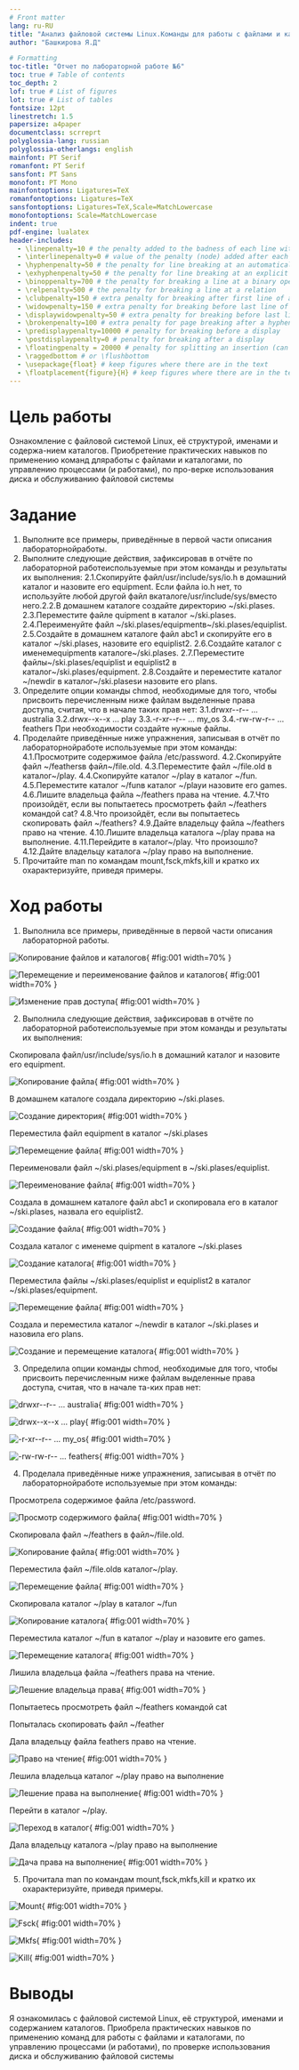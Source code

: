 ```yaml
---
# Front matter
lang: ru-RU
title: "Анализ файловой системы Linux.Команды для работы с файлами и каталогами"
author: "Башкирова Я.Д"

# Formatting
toc-title: "Отчет по лабораторной работе №6"
toc: true # Table of contents
toc_depth: 2
lof: true # List of figures
lot: true # List of tables
fontsize: 12pt
linestretch: 1.5
papersize: a4paper
documentclass: scrreprt
polyglossia-lang: russian
polyglossia-otherlangs: english
mainfont: PT Serif
romanfont: PT Serif
sansfont: PT Sans
monofont: PT Mono
mainfontoptions: Ligatures=TeX
romanfontoptions: Ligatures=TeX
sansfontoptions: Ligatures=TeX,Scale=MatchLowercase
monofontoptions: Scale=MatchLowercase
indent: true
pdf-engine: lualatex
header-includes:
  - \linepenalty=10 # the penalty added to the badness of each line within a paragraph (no associated penalty node) Increasing the value makes tex try to have fewer lines in the paragraph.
  - \interlinepenalty=0 # value of the penalty (node) added after each line of a paragraph.
  - \hyphenpenalty=50 # the penalty for line breaking at an automatically inserted hyphen
  - \exhyphenpenalty=50 # the penalty for line breaking at an explicit hyphen
  - \binoppenalty=700 # the penalty for breaking a line at a binary operator
  - \relpenalty=500 # the penalty for breaking a line at a relation
  - \clubpenalty=150 # extra penalty for breaking after first line of a paragraph
  - \widowpenalty=150 # extra penalty for breaking before last line of a paragraph
  - \displaywidowpenalty=50 # extra penalty for breaking before last line before a display math
  - \brokenpenalty=100 # extra penalty for page breaking after a hyphenated line
  - \predisplaypenalty=10000 # penalty for breaking before a display
  - \postdisplaypenalty=0 # penalty for breaking after a display
  - \floatingpenalty = 20000 # penalty for splitting an insertion (can only be split footnote in standard LaTeX)
  - \raggedbottom # or \flushbottom
  - \usepackage{float} # keep figures where there are in the text
  - \floatplacement{figure}{H} # keep figures where there are in the text
---
```


# Цель работы

Ознакомление с файловой системой Linux, её структурой, именами и содержа-нием каталогов. Приобретение практических навыков по применению команд дляработы с файлами и каталогами, по управлению процессами (и работами), по про-верке использования диска и обслуживанию файловой системы

# Задание

1. Выполните все примеры, приведённые в первой части описания лабораторнойработы.
2. Выполните следующие действия, зафиксировав в отчёте по лабораторной работеиспользуемые при этом команды и результаты их выполнения:
2.1.Скопируйте файл/usr/include/sys/io.h в домашний каталог и назовите его equipment. Если файла io.h нет, то используйте любой другой файл вкаталоге/usr/include/sys/вместо него.2.2.В домашнем каталоге создайте директорию ~/ski.plases.
2.3.Переместите файлe quipment в каталог ~/ski.plases.
2.4.Переименуйте файл ~/ski.plases/equipmentв~/ski.plases/equiplist.
2.5.Создайте в домашнем каталоге файл abc1 и скопируйте его в каталог ~/ski.plases, назовите его equiplist2.
2.6.Создайте каталог с именемequipmentв каталоге~/ski.plases.
2.7.Переместите файлы~/ski.plases/equiplist и equiplist2 в каталог~/ski.plases/equipment.
2.8.Создайте и переместите каталог ~/newdir в каталог~/ski.plasesи назовите его plans.
3. Определите опции команды chmod, необходимые для того, чтобы присвоить перечисленным ниже файлам выделенные права доступа, считая, что в начале таких прав нет:
3.1.drwxr--r--   ...   australia
3.2.drwx--x--x   ...   play
3.3.-r-xr--r--   ...   my_os
3.4.-rw-rw-r--   ...   feathers
При необходимости создайте нужные файлы.
4. Проделайте приведённые ниже упражнения, записывая в отчёт по лабораторнойработе используемые при этом команды:
4.1.Просмотрите содержимое файла /etc/password.
4.2.Скопируйте файл ~/feathersв файл~/file.old.
4.3.Переместите файл ~/file.old в каталог~/play.
4.4.Скопируйте каталог ~/play в каталог ~/fun.
4.5.Переместите каталог ~/funв каталог ~/playи назовите его games.
4.6.Лишите владельца файла ~/feathers права на чтение.
4.7.Что произойдёт, если вы попытаетесь просмотреть файл ~/feathers командой cat?
4.8.Что произойдёт, если вы попытаетесь скопировать файл ~/feathers?
4.9.Дайте владельцу файла ~/feathers право на чтение.
4.10.Лишите владельца каталога ~/play права на выполнение.
4.11.Перейдите в каталог~/play. Что произошло?
4.12.Дайте владельцу каталога ~/play право на выполнение.
5. Прочитайте man по командам mount,fsck,mkfs,kill и кратко их охарактеризуйте, приведя примеры.


# Ход работы

1. Выполнила все примеры, приведённые в первой части описания лабораторной работы.

![Копирование файлов и каталогов](image/01.png){ #fig:001 width=70% }

![Перемещение и переименование файлов и каталогов](image/02.png){ #fig:001 width=70% }

![Изменение прав доступа](image/02.png){ #fig:001 width=70% }

2. Выполнила следующие действия, зафиксировав в отчёте по лабораторной работеиспользуемые при этом команды и результаты их выполнения:

Скопировала файл/usr/include/sys/io.h в домашний каталог и назовите его equipment. 

![Копирование файла](image/04.png){ #fig:001 width=70% }

В домашнем каталоге создала директорию ~/ski.plases.

![Создание директория](image/05.png){ #fig:001 width=70% }

Переместила файл equipment в каталог ~/ski.plases

![Перемещение файла](image/06.png){ #fig:001 width=70% }

Переименовали файл ~/ski.plases/equipment в ~/ski.plases/equiplist.

![Переименование файла](image/07.png){ #fig:001 width=70% }

Создала в домашнем каталоге файл abc1 и скопировала его в каталог ~/ski.plases, назвала его equiplist2.

![Создание файла](image/08.png){ #fig:001 width=70% }

Создала каталог с именемe quipment в каталоге ~/ski.plases

![Создание каталога](image/09.png){ #fig:001 width=70% }

Переместила файлы ~/ski.plases/equiplist и equiplist2 в каталог ~/ski.plases/equipment.

![Перемещение файла](image/10.png){ #fig:001 width=70% }

Создала и переместила каталог ~/newdir в каталог ~/ski.plases и назовила его plans.

![Создание и перемещение каталога](image/11.png){ #fig:001 width=70% }

3. Определила опции команды chmod, необходимые для того, чтобы присвоить перечисленным ниже файлам выделенные права доступа, считая, что в начале та-ких прав нет:

![drwxr--r--   ...   australia](image/12.png){ #fig:001 width=70% }

![drwx--x--x   ...   play](image/13.png){ #fig:001 width=70% }

![-r-xr--r--   ...   my_os](image/14.png){ #fig:001 width=70% }

![-rw-rw-r--   ...   feathers](image/15.png){ #fig:001 width=70% }

4. Проделала приведённые ниже упражнения, записывая в отчёт по лабораторнойработе используемые при этом команды:

Просмотрела содержимое файла /etc/password.

![Просмотр содержимого файла](image/16.png){ #fig:001 width=70% }

Скопировала файл ~/feathers в файл~/file.old.

![Копирование файла](image/17.png){ #fig:001 width=70% }

Переместила файл ~/file.oldв каталог~/play.

![Перемещение файла](image/18.png){ #fig:001 width=70% }

Скопировала каталог ~/play в каталог ~/fun

![Копирование каталога](image/19.png){ #fig:001 width=70% }

Переместила каталог ~/fun в каталог ~/play и назовите его games.

![Перемещение каталога](image/20.png){ #fig:001 width=70% }

Лишила владельца файла ~/feathers права на чтение.

![Лешение владельца права](image/21.png){ #fig:001 width=70% }

Попытаетесь просмотреть файл ~/feathers командой cat

Попыталась скопировать файл ~/feather

Дала владельцу файла feathers право на чтение.

![Право на чтение](image/22.png){ #fig:001 width=70% }

Лешила владельца каталог ~/play право на выполнение

![Лешение права на выполнение](image/23.png){ #fig:001 width=70% }

Перейти в каталог ~/play.

![Переход в каталог](image/24.png){ #fig:001 width=70% }

Дала владельцу каталога ~/play право на выполнение

![Дача права на выполнение](image/25.png){ #fig:001 width=70% }

5. Прочитала man по командам mount,fsck,mkfs,kill и кратко их охарактеризуйте, приведя примеры.

![Mount](image/28.png){ #fig:001 width=70% }

![Fsck](image/29.png){ #fig:001 width=70% }

![Mkfs](image/30.png){ #fig:001 width=70% }

![Kill](image/31.png){ #fig:001 width=70% }

# Выводы

Я ознакомилась с файловой системой Linux, её структурой, именами и содержанием каталогов. Приобрела практических навыков по применению команд для работы с файлами и каталогами, по управлению процессами (и работами), по проверке использования диска и обслуживанию файловой системы
